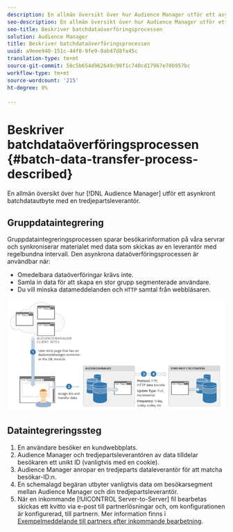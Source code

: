 ```yaml
---
description: En allmän översikt över hur Audience Manager utför ett asynkront batchdatautbyte med en tredjepartsleverantör.
seo-description: En allmän översikt över hur Audience Manager utför ett asynkront batchdatautbyte med en tredjepartsleverantör.
seo-title: Beskriver batchdataöverföringsprocessen
solution: Audience Manager
title: Beskriver batchdataöverföringsprocessen
uuid: a9eee940-151c-44f8-9fe9-8ab47d8fa45c
translation-type: tm+mt
source-git-commit: 50c5b654d962649c98f1c740cd17967e70b957bc
workflow-type: tm+mt
source-wordcount: '215'
ht-degree: 0%

---
```



# Beskriver batchdataöverföringsprocessen {#batch-data-transfer-process-described}

En allmän översikt över hur [!DNL Audience Manager] utför ett asynkront batchdatautbyte med en tredjepartsleverantör.

## Gruppdataintegrering

<!-- c_async.xml -->

Gruppdataintegreringsprocessen sparar besökarinformation på våra servrar och synkroniserar materialet med data som skickas av en leverantör med regelbundna intervall. Den asynkrona dataöverföringsprocessen är användbar när:

* Omedelbara dataöverföringar krävs inte.
* Samla in data för att skapa en stor grupp segmenterade användare.
* Du vill minska datameddelanden och `HTTP` samtal från webbläsaren.

![](assets/s2s_70.png)

## Dataintegreringssteg

1. En användare besöker en kundwebbplats.
1. Audience Manager och tredjepartsleverantören av data tilldelar besökaren ett unikt ID (vanligtvis med en cookie).
1. Audience Manager anropar en tredjeparts dataleverantör för att matcha besökar-ID:n.
1. En schemalagd begäran utbyter vanligtvis data om besökarsegment mellan Audience Manager och din tredjepartsleverantör.
1. När en inkommande [!UICONTROL Server-to-Server] fil bearbetas skickas ett kvitto via e-post till partnerlösningar och, om konfigurationen är konfigurerad, till partnern. Mer information finns i [Exempelmeddelande till partners efter inkommande bearbetning](../../../integration/sending-audience-data/batch-data-transfer-explained/inbound-receipt-message.md).